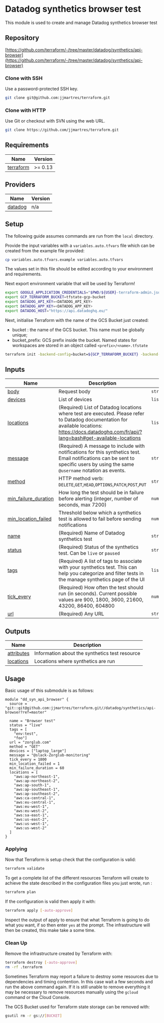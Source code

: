 <!-- BEGIN_TF_DOCS -->

# Datadog synthetics browser test

This module is used to create and manage Datadog synthetics browser test
## Repository

[https://github.com/terraform/-/tree/master/datadog/synthetics/api-browser](https://github.com/terraform/-/tree/master/datadog/synthetics/api-browser)

### Clone with SSH
Use a password-protected SSH key.
```bash
git clone git@github.com:jjmartres/terraform.git
```

###  Clone with HTTP
Use Git or checkout with SVN using the web URL.
```bash
git clone https://github.com/jjmartres/terraform.git
```
## Requirements

| Name | Version |
|------|---------|
| <a name="requirement_terraform"></a> [terraform](#requirement\_terraform) | >= 0.13 |
## Providers

| Name | Version |
|------|---------|
| <a name="provider_datadog"></a> [datadog](#provider\_datadog) | n/a |
## Setup
The following guide assumes commands are run from the `local` directory.

Provide the input variables with a `variables.auto.tfvars` file which can be created from the example file provided:

```bash
cp variables.auto.tfvars.example variables.auto.tfvars
```

The values set in this file should be edited according to your environment and requirements.

Next export environment variable that will be used by Terraform!

```bash
export GOOGLE_APPLICATION_CREDENTIALS="$PWD/${USER}-terraform-admin.json"
export GCP_TERRAFORM_BUCKET=tfstate-gcp-bucket
export DATADOG_API_KEY=<DATADOG_API_KEY>
export DATADOG_APP_KEY=<DATADOG_APP_KEY>
export DATADOG_HOST="https://api.datadoghq.eu/"
```

Next, initialise Terraform with the name of the GCS Bucket just created:

 * bucket : the name of the GCS bucket. This name must be globally unique;
 * bucket_prefix: GCS prefix inside the bucket. Named states for workspaces are stored in an object called `<prefix>/<name>.tfstate`

```bash
terraform init -backend-config=bucket=${GCP_TERRAFORM_BUCKET} -backend-config=prefix=[BUCKET_PREFIX]
```
## Inputs

| Name | Description | Type | Default | Required |
|------|-------------|------|---------|:--------:|
| <a name="input_body"></a> [body](#input\_body) | Request body | `string` | `""` | no |
| <a name="input_devices"></a> [devices](#input\_devices) | List of devices | `list(string)` | n/a | yes |
| <a name="input_locations"></a> [locations](#input\_locations) | (Required) List of Datadog locations where test are executed. Please refer to Datadog documentation for available locations: https://docs.datadoghq.com/fr/api/?lang=bash#get-available-locations | `list(string)` | n/a | yes |
| <a name="input_message"></a> [message](#input\_message) | (Required) A message to include with notifications for this synthetics test. Email notifications can be sent to specific users by using the same `@username` notation as events. | `string` | n/a | yes |
| <a name="input_method"></a> [method](#input\_method) | HTTP method verb: `DELETE`,`GET`,`HEAD`,`OPTIONS`,`PATCH`,`POST`,`PUT` | `string` | n/a | yes |
| <a name="input_min_failure_duration"></a> [min\_failure\_duration](#input\_min\_failure\_duration) | How long the test should be in failure before alerting (integer, number of seconds, max 7200) | `number` | `0` | no |
| <a name="input_min_location_failed"></a> [min\_location\_failed](#input\_min\_location\_failed) | Threshold below which a synthetics test is allowed to fail before sending notifications | `number` | n/a | yes |
| <a name="input_name"></a> [name](#input\_name) | (Required) Name of Datadog synthetics test | `string` | n/a | yes |
| <a name="input_status"></a> [status](#input\_status) | (Required) Status of the synthetics test. Can be `live` or `paused` | `string` | `"live"` | no |
| <a name="input_tags"></a> [tags](#input\_tags) | (Required) A list of tags to associate with your synthetics test. This can help you categorize and filter tests in the manage synthetics page of the UI | `list(string)` | n/a | yes |
| <a name="input_tick_every"></a> [tick\_every](#input\_tick\_every) | (Required) How often the test should run (in seconds). Current possible values are 900, 1800, 3600, 21600, 43200, 86400, 604800 | `number` | `1800` | no |
| <a name="input_url"></a> [url](#input\_url) | (Required) Any URL | `string` | n/a | yes |
## Outputs

| Name | Description |
|------|-------------|
| <a name="output_attributes"></a> [attributes](#output\_attributes) | Information about the synthetics test resource |
| <a name="output_locations"></a> [locations](#output\_locations) | Locations where synthetics are run |
## Usage
Basic usage of this submodule is as follows:

```hcl
module "dd_syn_api_browser" {
  source = "git::git@github.com:jjmartres/terraform.git//datadog/synthetics/api-browser?ref=master"

  name = "Browser test"
  status = "live"
  tags = [
    "env:test",
    "foo"]
  url = "zorglub.com"
  method = "GET"
  devices = ["laptop_large"]
  message = "@slack-Zorglub-monitoring"
  tick_every = 1800
  min_location_failed = 1
  min_failure_duration = 60
  locations = [
    "aws:ap-northeast-1",
    "aws:ap-northeast-2",
    "aws:ap-south-1",
    "aws:ap-southeast-1",
    "aws:ap-southeast-2",
    "aws:ca-central-1",
    "aws:eu-central-1",
    "aws:eu-west-1",
    "aws:eu-west-2",
    "aws:sa-east-1",
    "aws:us-east-2",
    "aws:us-west-1",
    "aws:us-west-2"
  ]
}
```

### Applying

Now that Terraform is setup check that the configuration is valid:

```bash
terraform validate 
```

To get a complete list of the different resources Terraform will create to achieve the state described in the configuration files you just wrote, run :

```bash
terraform plan
```

If the configuration is valid then apply it with:

```bash
terraform apply [-auto-approve]
```

Inspect the output of apply to ensure that what Terraform is going to do what you want, if so then enter `yes` at the prompt.
The infrastructure will then be created, this make take a some time.


### Clean Up

Remove the infrastructure created by Terraform with:

```bash
terraform destroy [-auto-approve]
rm -rf .terraform
```

Sometimes Terraform may report a failure to destroy some resources due to dependencies and timing contention.
In this case wait a few seconds and run the above command again. If it is still unable to remove everything it may be necessary to remove resources manually using the `gcloud` command or the Cloud Console.

The GCS Bucket used for Terraform state storage can be removed with:

```bash
gsutil rm -r gs://[BUCKET]
```
<!-- other.md -->
<!-- END_TF_DOCS -->